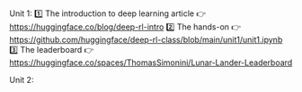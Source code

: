 Unit 1:
1️⃣ The introduction to deep learning article 👉  https://huggingface.co/blog/deep-rl-intro
2️⃣ The hands-on  👉 https://github.com/huggingface/deep-rl-class/blob/main/unit1/unit1.ipynb
3️⃣ The leaderboard 👉 https://huggingface.co/spaces/ThomasSimonini/Lunar-Lander-Leaderboard


Unit 2:
